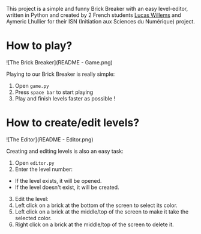 This project is a simple and funny Brick Breaker with an easy level-editor, written in Python and created by 2 French students [Lucas Willems](http://www.lucaswillems.com) and Aymeric Lhullier for their ISN (Initiation aux Sciences du Numérique) project.

# How to play?

![The Brick Breaker](README - Game.png)

Playing to our Brick Breaker is really simple:

1. Open `game.py`
2. Press `space bar` to start playing
3. Play and finish levels faster as possible !

# How to create/edit levels?

![The Editor](README - Editor.png)

Creating and editing levels is also an easy task:

1. Open `editor.py`
2. Enter the level number:
  - If the level exists, it will be opened.
  - If the level doesn't exist, it will be created.
3. Edit the level:
  1. Left click on a brick at the bottom of the screen to select its color.
  2. Left click on a brick at the middle/top of the screen to make it take the selected color.
  3. Right click on a brick at the middle/top of the screen to delete it.